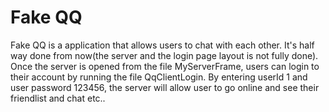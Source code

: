 # Fake QQ

Fake QQ is a application that allows users to chat with each other. It's half way done from now(the server and the login page layout is not fully done). Once the server is opened from the file MyServerFrame, users can login to their account by running the file QqClientLogin. By entering userId 1 and user password 123456, the server will allow user to go online and see their friendlist and chat etc..
